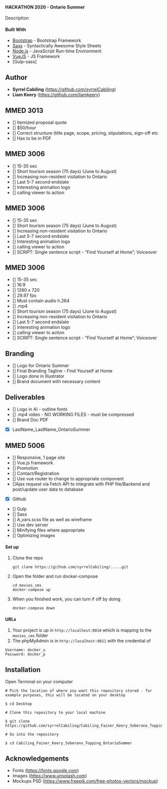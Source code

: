 #### HACKATHON 2020 - Ontario Summer
Description

#### Built With
* [Bootstrap](https://getbootstrap.com) - Bootstrap Framework
* [Sass](https://sass-lang.com "Sass") - Syntactically Awesome Style Sheets
* [Node.js](https://nodejs.org/en/ "Node") - JavaScript Run-time Environment
* [VueJS](https://vuejs.org/ "Vue.js") - JS Framework
* [Gulp-sass]

## Author
* **Syrrel Cabiling** (https://github.com/syrrelCabiling)
* **Liam Keery** (https://github.com/liamkeery)

## MMED 3013
- [] Itemized proposal quote
- [] $50/hour 
- [] Correct structure (title page, scope, pricing, stipulations, sign-off etc
- [] Has to be in PDF

## MMED 3006
- [] 15-35 sec
- [] Short tourism season (75 days) (June to August)
- [] Increasing non-resident visitation to Ontario
- [] Last 5-7 second endslate
- [] Interesting animation logo
- [] calling viewer to action

## MMED 3006
- [] 15-35 sec
- [] Short tourism season (75 days) (June to August)
- [] Increasing non-resident visitation to Ontario
- [] Last 5-7 second endslate
- [] Interesting animation logo
- [] calling viewer to action
- [] SCRIPT: Single sentence script - “Find Yourself at Home”; Voiceover


## MMED 3006
- [] 15-35 sec
- [] 16:9
- [] 1280 x 720
- [] 29.97 fps
- [] Must contain audio h.264
- [] .mp4
- [] Short tourism season (75 days) (June to August)
- [] Increasing non-resident visitation to Ontario
- [] Last 5-7 second endslate
- [] Interesting animation logo
- [] calling viewer to action
- [] SCRIPT: Single sentence script - “Find Yourself at Home”; Voiceover

## Branding
- [] Logo for Ontario Summer
- [] Final Branding Tagline - Find Yourself at Home
- [] Logo done in Illustrator
- [] Brand document with necessary content

## Deliverables
- [] Logo in AI - outline fonts
- [] .mp4 video - NO WORKING FILES - must be compressed
- [] Brand Doc PDF
- [x] LastName_LastName_OntarioSummer

## MMED 5006
- [] Responsive, 1 page site
- [] Vue.js framework
- [] Promotion
- [] Contact/Registration
- [] Use vue router to change to appropriate component
 - []Ajax request via Fetch API to integrate with PHP file/Backend and post/update user data to database
- [x] Github
- [] Gulp
- [] Sass
- [] A_vars.scss file as well as wireframe
- [] Use dev server
- [] Minifying files where appropriate
- [] Optimizing images



#### Set up
1. Clone the repo
   ```
   git clone https://github.com/syrrelCabiling/.....git
   ```
2. Open the folder and run docker-compose
   ```
   cd movies_cms
   docker-compose up
   ```
3. When you finished work, you can turn if off by doing 
   ```
   docker-compose down
   ```

#### URLs
1. Your project is up in `http://localhost:8010` which is mapping to the `movies_cms` folder
2. The phpMyAdmin is in `http://localhost:8011` with the credential of 
```
Username: docker_u
Password: docker_p
```

## Installation
Open Terminal on your computer
```
# Pick the location of where you want this repository stored - for example purposes, this will be located on your desktop

$ cd Desktop

# Clone this repository to your local machine

$ git clone https://github.com/syrrelCabiling/Cabiling_Fainer_Keery_Soberano_Topping_OntarioSummer.git

# Go into the repository

$ cd Cabiling_Fainer_Keery_Soberano_Topping_OntarioSummer
```
## Acknowledgements
* Fonts (https://fonts.google.com)
* Images (https://www.unsplash.com)
* Mockups PSD (https://www.freepik.com/free-photos-vectors/mockup)
